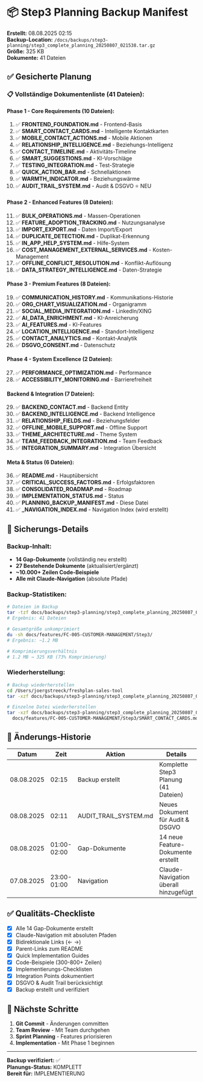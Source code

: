 # 📦 Step3 Planning Backup Manifest

**Erstellt:** 08.08.2025 02:15  
**Backup-Location:** `/docs/backups/step3-planning/step3_complete_planning_20250807_021538.tar.gz`  
**Größe:** 325 KB  
**Dokumente:** 41 Dateien

## ✅ Gesicherte Planung

### 📋 Vollständige Dokumentenliste (41 Dateien):

#### Phase 1 - Core Requirements (10 Dateien):
1. ✅ **FRONTEND_FOUNDATION.md** - Frontend-Basis
2. ✅ **SMART_CONTACT_CARDS.md** - Intelligente Kontaktkarten
3. ✅ **MOBILE_CONTACT_ACTIONS.md** - Mobile Aktionen
4. ✅ **RELATIONSHIP_INTELLIGENCE.md** - Beziehungs-Intelligenz
5. ✅ **CONTACT_TIMELINE.md** - Aktivitäts-Timeline
6. ✅ **SMART_SUGGESTIONS.md** - KI-Vorschläge
7. ✅ **TESTING_INTEGRATION.md** - Test-Strategie
8. ✅ **QUICK_ACTION_BAR.md** - Schnellaktionen
9. ✅ **WARMTH_INDICATOR.md** - Beziehungswärme
10. ✅ **AUDIT_TRAIL_SYSTEM.md** - Audit & DSGVO ⭐ NEU

#### Phase 2 - Enhanced Features (8 Dateien):
11. ✅ **BULK_OPERATIONS.md** - Massen-Operationen
12. ✅ **FEATURE_ADOPTION_TRACKING.md** - Nutzungsanalyse
13. ✅ **IMPORT_EXPORT.md** - Daten Import/Export
14. ✅ **DUPLICATE_DETECTION.md** - Duplikat-Erkennung
15. ✅ **IN_APP_HELP_SYSTEM.md** - Hilfe-System
16. ✅ **COST_MANAGEMENT_EXTERNAL_SERVICES.md** - Kosten-Management
17. ✅ **OFFLINE_CONFLICT_RESOLUTION.md** - Konflikt-Auflösung
18. ✅ **DATA_STRATEGY_INTELLIGENCE.md** - Daten-Strategie

#### Phase 3 - Premium Features (8 Dateien):
19. ✅ **COMMUNICATION_HISTORY.md** - Kommunikations-Historie
20. ✅ **ORG_CHART_VISUALIZATION.md** - Organigramm
21. ✅ **SOCIAL_MEDIA_INTEGRATION.md** - LinkedIn/XING
22. ✅ **AI_DATA_ENRICHMENT.md** - KI-Anreicherung
23. ✅ **AI_FEATURES.md** - KI-Features
24. ✅ **LOCATION_INTELLIGENCE.md** - Standort-Intelligenz
25. ✅ **CONTACT_ANALYTICS.md** - Kontakt-Analytik
26. ✅ **DSGVO_CONSENT.md** - Datenschutz

#### Phase 4 - System Excellence (2 Dateien):
27. ✅ **PERFORMANCE_OPTIMIZATION.md** - Performance
28. ✅ **ACCESSIBILITY_MONITORING.md** - Barrierefreiheit

#### Backend & Integration (7 Dateien):
29. ✅ **BACKEND_CONTACT.md** - Backend Entity
30. ✅ **BACKEND_INTELLIGENCE.md** - Backend Intelligence
31. ✅ **RELATIONSHIP_FIELDS.md** - Beziehungsfelder
32. ✅ **OFFLINE_MOBILE_SUPPORT.md** - Offline Support
33. ✅ **THEME_ARCHITECTURE.md** - Theme System
34. ✅ **TEAM_FEEDBACK_INTEGRATION.md** - Team Feedback
35. ✅ **INTEGRATION_SUMMARY.md** - Integration Übersicht

#### Meta & Status (6 Dateien):
36. ✅ **README.md** - Hauptübersicht
37. ✅ **CRITICAL_SUCCESS_FACTORS.md** - Erfolgsfaktoren
38. ✅ **CONSOLIDATED_ROADMAP.md** - Roadmap
39. ✅ **IMPLEMENTATION_STATUS.md** - Status
40. ✅ **PLANNING_BACKUP_MANIFEST.md** - Diese Datei
41. ✅ **_NAVIGATION_INDEX.md** - Navigation Index (wird erstellt)

## 🔐 Sicherungs-Details

### Backup-Inhalt:
- **14 Gap-Dokumente** (vollständig neu erstellt)
- **27 Bestehende Dokumente** (aktualisiert/ergänzt)
- **~10.000+ Zeilen Code-Beispiele**
- **Alle mit Claude-Navigation** (absolute Pfade)

### Backup-Statistiken:
```bash
# Dateien im Backup
tar -tzf docs/backups/step3-planning/step3_complete_planning_20250807_021538.tar.gz | wc -l
# Ergebnis: 41 Dateien

# Gesamtgröße unkomprimiert
du -sh docs/features/FC-005-CUSTOMER-MANAGEMENT/Step3/
# Ergebnis: ~1.2 MB

# Komprimierungsverhältnis
# 1.2 MB → 325 KB (73% Komprimierung)
```

### Wiederherstellung:
```bash
# Backup wiederherstellen
cd /Users/joergstreeck/freshplan-sales-tool
tar -xzf docs/backups/step3-planning/step3_complete_planning_20250807_021538.tar.gz

# Einzelne Datei wiederherstellen
tar -xzf docs/backups/step3-planning/step3_complete_planning_20250807_021538.tar.gz \
  docs/features/FC-005-CUSTOMER-MANAGEMENT/Step3/SMART_CONTACT_CARDS.md
```

## 📝 Änderungs-Historie

| Datum | Zeit | Aktion | Details |
|-------|------|--------|---------|
| 08.08.2025 | 02:15 | Backup erstellt | Komplette Step3 Planung (41 Dateien) |
| 08.08.2025 | 02:11 | AUDIT_TRAIL_SYSTEM.md | Neues Dokument für Audit & DSGVO |
| 08.08.2025 | 01:00-02:00 | Gap-Dokumente | 14 neue Feature-Dokumente erstellt |
| 07.08.2025 | 23:00-01:00 | Navigation | Claude-Navigation überall hinzugefügt |

## ✅ Qualitäts-Checkliste

- [x] Alle 14 Gap-Dokumente erstellt
- [x] Claude-Navigation mit absoluten Pfaden
- [x] Bidirektionale Links (← →)
- [x] Parent-Links zum README
- [x] Quick Implementation Guides
- [x] Code-Beispiele (300-800+ Zeilen)
- [x] Implementierungs-Checklisten
- [x] Integration Points dokumentiert
- [x] DSGVO & Audit Trail berücksichtigt
- [x] Backup erstellt und verifiziert

## 🎯 Nächste Schritte

1. **Git Commit** - Änderungen committen
2. **Team Review** - Mit Team durchgehen
3. **Sprint Planning** - Features priorisieren
4. **Implementation** - Mit Phase 1 beginnen

---

**Backup verifiziert:** ✅  
**Planungs-Status:** KOMPLETT  
**Bereit für:** IMPLEMENTIERUNG